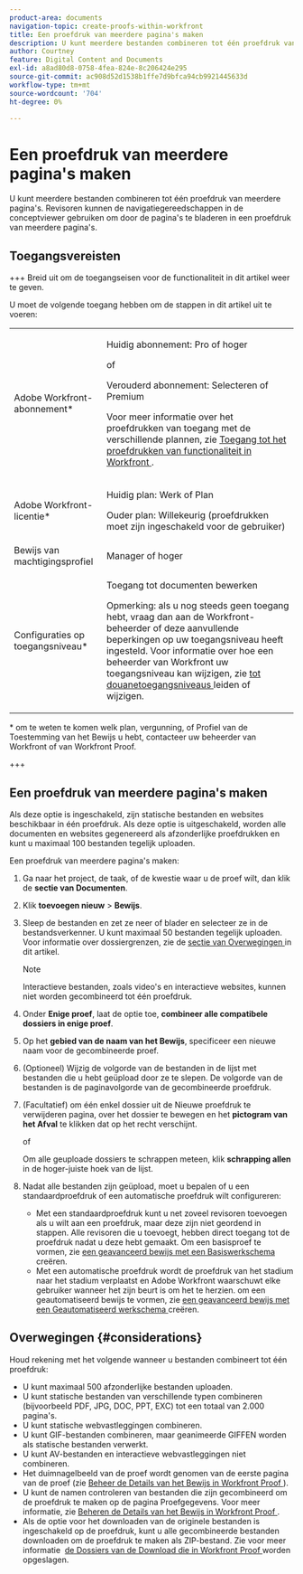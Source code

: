 ```yaml
---
product-area: documents
navigation-topic: create-proofs-within-workfront
title: Een proefdruk van meerdere pagina's maken
description: U kunt meerdere bestanden combineren tot één proefdruk van meerdere pagina's. Revisoren kunnen de navigatiegereedschappen in de conceptviewer gebruiken om door de pagina's te bladeren in een proefdruk van meerdere pagina's.
author: Courtney
feature: Digital Content and Documents
exl-id: a8ad80d8-0758-4fea-824e-8c206424e295
source-git-commit: ac908d52d1538b1ffe7d9bfca94cb9921445633d
workflow-type: tm+mt
source-wordcount: '704'
ht-degree: 0%

---
```


# Een proefdruk van meerdere pagina&#39;s maken

U kunt meerdere bestanden combineren tot één proefdruk van meerdere pagina&#39;s. Revisoren kunnen de navigatiegereedschappen in de conceptviewer gebruiken om door de pagina&#39;s te bladeren in een proefdruk van meerdere pagina&#39;s.

## Toegangsvereisten

+++ Breid uit om de toegangseisen voor de functionaliteit in dit artikel weer te geven.

U moet de volgende toegang hebben om de stappen in dit artikel uit te voeren:

<table style="table-layout:auto"> 
 <col> 
 <col> 
 <tbody> 
  <tr> 
   <td role="rowheader">Adobe Workfront-abonnement*</td> 
   <td> <p>Huidig abonnement: Pro of hoger</p> <p>of</p> <p>Verouderd abonnement: Selecteren of Premium</p> <p>Voor meer informatie over het proefdrukken van toegang met de verschillende plannen, zie <a href="/help/quicksilver/administration-and-setup/manage-workfront/configure-proofing/access-to-proofing-functionality.md" class="MCXref xref"> Toegang tot het proefdrukken van functionaliteit in Workfront </a>.</p> </td> 
  </tr> 
  <tr> 
   <td role="rowheader">Adobe Workfront-licentie*</td> 
   <td> <p>Huidig plan: Werk of Plan</p> <p>Ouder plan: Willekeurig (proefdrukken moet zijn ingeschakeld voor de gebruiker)</p> </td> 
  </tr> 
  <tr> 
   <td role="rowheader">Bewijs van machtigingsprofiel </td> 
   <td>Manager of hoger</td> 
  </tr> 
  <tr> 
   <td role="rowheader">Configuraties op toegangsniveau*</td> 
   <td> <p>Toegang tot documenten bewerken</p> <p>Opmerking: als u nog steeds geen toegang hebt, vraag dan aan de Workfront-beheerder of deze aanvullende beperkingen op uw toegangsniveau heeft ingesteld. Voor informatie over hoe een beheerder van Workfront uw toegangsniveau kan wijzigen, zie <a href="../../../administration-and-setup/add-users/configure-and-grant-access/create-modify-access-levels.md" class="MCXref xref"> tot douanetoegangsniveaus </a> leiden of wijzigen.</p> </td> 
  </tr> 
 </tbody> 
</table>

&#42; om te weten te komen welk plan, vergunning, of Profiel van de Toestemming van het Bewijs u hebt, contacteer uw beheerder van Workfront of van Workfront Proof.

+++

## Een proefdruk van meerdere pagina&#39;s maken

Als deze optie is ingeschakeld, zijn statische bestanden en websites beschikbaar in één proefdruk. Als deze optie is uitgeschakeld, worden alle documenten en websites gegenereerd als afzonderlijke proefdrukken en kunt u maximaal 100 bestanden tegelijk uploaden.

Een proefdruk van meerdere pagina&#39;s maken:

1. Ga naar het project, de taak, of de kwestie waar u de proef wilt, dan klik de **sectie van Documenten**.
1. Klik **toevoegen nieuw** > **Bewijs**.
1. Sleep de bestanden en zet ze neer of blader en selecteer ze in de bestandsverkenner. U kunt maximaal 50 bestanden tegelijk uploaden. Voor informatie over dossiergrenzen, zie de [ sectie van Overwegingen ](#considerations) in dit artikel.

   >[!NOTE]
   >
   >Interactieve bestanden, zoals video&#39;s en interactieve websites, kunnen niet worden gecombineerd tot één proefdruk.

1. Onder **Enige proef**, laat de optie toe, **combineer alle compatibele dossiers in enige proef**.
1. Op het **gebied van de naam van het Bewijs**, specificeer een nieuwe naam voor de gecombineerde proef.
1. (Optioneel) Wijzig de volgorde van de bestanden in de lijst met bestanden die u hebt geüpload door ze te slepen. De volgorde van de bestanden is de paginavolgorde van de gecombineerde proefdruk.
1. (Facultatief) om één enkel dossier uit de Nieuwe proefdruk te verwijderen pagina, over het dossier te bewegen en het **pictogram van het Afval** te klikken dat op het recht verschijnt.

   of

   Om alle geuploade dossiers te schrappen meteen, klik **schrapping allen** in de hoger-juiste hoek van de lijst.

1. Nadat alle bestanden zijn geüpload, moet u bepalen of u een standaardproefdruk of een automatische proefdruk wilt configureren:

   * Met een standaardproefdruk kunt u net zoveel revisoren toevoegen als u wilt aan een proefdruk, maar deze zijn niet geordend in stappen. Alle revisoren die u toevoegt, hebben direct toegang tot de proefdruk nadat u deze hebt gemaakt. Om een basisproef te vormen, zie [ een geavanceerd bewijs met een Basiswerkschema ](../../../review-and-approve-work/proofing/creating-proofs-within-workfront/configure-basic-proof-workflow.md) creëren.
   * Met een automatische proefdruk wordt de proefdruk van het stadium naar het stadium verplaatst en Adobe Workfront waarschuwt elke gebruiker wanneer het zijn beurt is om het te herzien. om een geautomatiseerd bewijs te vormen, zie [ een geavanceerd bewijs met een Geautomatiseerd werkschema ](../../../review-and-approve-work/proofing/creating-proofs-within-workfront/create-automated-proof-workflow.md) creëren.

## Overwegingen {#considerations}

Houd rekening met het volgende wanneer u bestanden combineert tot één proefdruk:

* U kunt maximaal 500 afzonderlijke bestanden uploaden.
* U kunt statische bestanden van verschillende typen combineren (bijvoorbeeld PDF, JPG, DOC, PPT, EXC) tot een totaal van 2.000 pagina&#39;s.
* U kunt statische webvastleggingen combineren.
* U kunt GIF-bestanden combineren, maar geanimeerde GIFFEN worden als statische bestanden verwerkt.
* U kunt AV-bestanden en interactieve webvastleggingen niet combineren.
* Het duimnagelbeeld van de proef wordt genomen van de eerste pagina van de proef (zie [ Beheer de Details van het Bewijs in Workfront Proof ](../../../workfront-proof/wp-work-proofsfiles/manage-your-work/manage-proof-details.md)).
* U kunt de namen controleren van bestanden die zijn gecombineerd om de proefdruk te maken op de pagina Proefgegevens. Voor meer informatie, zie [ Beheren de Details van het Bewijs in Workfront Proof ](../../../workfront-proof/wp-work-proofsfiles/manage-your-work/manage-proof-details.md).
* Als de optie voor het downloaden van de originele bestanden is ingeschakeld op de proefdruk, kunt u alle gecombineerde bestanden downloaden om de proefdruk te maken als ZIP-bestand. Zie voor meer informatie  [ de Dossiers van de Download die in Workfront Proof ](../../../workfront-proof/wp-work-proofsfiles/manage-your-work/download-files-stored.md) worden opgeslagen.
